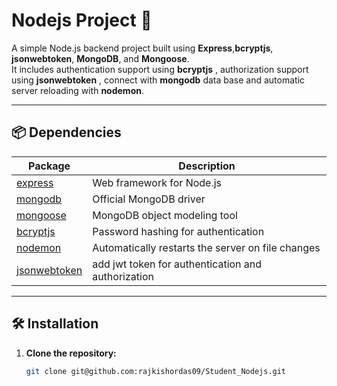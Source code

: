 # Nodejs Project 🚀

A simple Node.js backend project built using **Express**,**bcryptjs**, **jsonwebtoken**, **MongoDB**, and **Mongoose**.  
It includes authentication support using **bcryptjs** , authorization support using **jsonwebtoken** , connect with **mongodb** data base and automatic server reloading with **nodemon**.

---

## 📦 Dependencies

| Package                                                    | Description                                        |
| ---------------------------------------------------------- | -------------------------------------------------- |
| [express](https://www.npmjs.com/package/express)           | Web framework for Node.js                          |
| [mongodb](https://www.npmjs.com/package/mongodb)           | Official MongoDB driver                            |
| [mongoose](https://www.npmjs.com/package/mongoose)         | MongoDB object modeling tool                       |
| [bcryptjs](https://www.npmjs.com/package/bcryptjs)         | Password hashing for authentication                |
| [nodemon](https://www.npmjs.com/package/nodemon)           | Automatically restarts the server on file changes  |
| [jsonwebtoken](https://www.npmjs.com/package/jsonwebtoken) | add jwt token for authentication and authorization |

---

## 🛠️ Installation

1. **Clone the repository:**
   ```bash
   git clone git@github.com:rajkishordas09/Student_Nodejs.git
   ```
